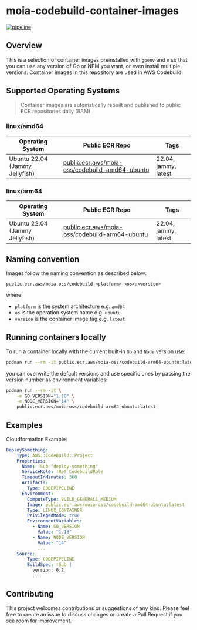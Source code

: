 # moia-codebuild-container-images

[![pipeline](https://github.com/moia-oss/moia-codebuild-container-images/actions/workflows/pipeline.yml/badge.svg)](https://github.com/moia-oss/moia-codebuild-container-images/actions/workflows/pipeline.yml)

## Overview

This is a selection of container images preinstalled with `goenv` and `n` so that you can use any version of Go or NPM you want, or even install multiple versions. Container images in this repository are used in AWS Codebuild.

## Supported Operating Systems

> Container images are automatically rebuilt and published to public ECR repositories daily (8AM)


### linux/amd64

| Operating System             | Public ECR Repo                                                                                 | Tags             |
| ---------------------------- | ----------------------------------------------------------------------------------------------- | --------------------------- |
| Ubuntu 22.04 (Jammy Jellyfish)   | [public.ecr.aws/moia-oss/codebuild-amd64-ubuntu](https://gallery.ecr.aws/moia-oss/codebuild-amd64-ubuntu)           | 22.04, jammy, latest        |

### linux/arm64

| Operating System             | Public ECR Repo                                                                                 | Tags             |
| ---------------------------- | ----------------------------------------------------------------------------------------------- | --------------------------- |
| Ubuntu 22.04 (Jammy Jellyfish)   | [public.ecr.aws/moia-oss/codebuild-arm64-ubuntu](https://gallery.ecr.aws/moia-oss/codebuild-arm64-ubuntu)           | 22.04, jammy, latest        |

## Naming convention

Images follow the naming convention as described below:

`public.ecr.aws/moia-oss/codebuild-<platform>-<os>:<version>`

where 
* `platform` is the system architecture e.g. `amd64`
* `os` is the operation system name e.g. `ubuntu`
* `version` is the container image tag e.g. `latest`

## Running containers locally

To run a container locally with the current built-in `Go` and `Node` version use:

```bash
podman run --rm -it public.ecr.aws/moia-oss/codebuild-arm64-ubuntu:latest
```

you can overwrite the default versions and use specific ones by passing the version number as environment variables:

```bash
podman run --rm -it \
    -e GO_VERSION="1.18" \
    -e NODE_VERSION="14" \
    public.ecr.aws/moia-oss/codebuild-arm64-ubuntu:latest
```

## Examples

Cloudformation Example:

```yaml
DeploySomething:
    Type: AWS::CodeBuild::Project
    Properties:
      Name: !Sub "deploy-something"
      ServiceRole: !Ref CodebuildRole
      TimeoutInMinutes: 360
      Artifacts:
        Type: CODEPIPELINE
      Environment:
        ComputeType: BUILD_GENERAL1_MEDIUM
        Image: public.ecr.aws/moia-oss/codebuild-amd64-ubuntu:latest
        Type: LINUX_CONTAINER
        PrivilegedMode: true
        EnvironmentVariables:
          - Name: GO_VERSION
            Value: "1.18"
          - Name: NODE_VERSION
            Value: "14"
            ...
    Source:
        Type: CODEPIPELINE
        BuildSpec: !Sub |
          version: 0.2
          ... 
```

## Contributing

This project welcomes contributions or suggestions of any kind. Please feel free to create an issue to discuss changes or create a Pull Request if you see room for improvement.
